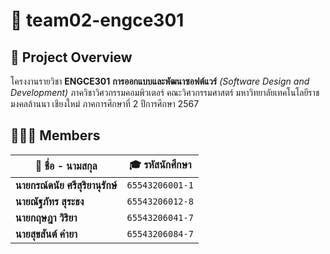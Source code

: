 # 🚀 **team02-engce301**

## 📝 **Project Overview**

โครงงานรายวิชา **ENGCE301**
**การออกแบบและพัฒนาซอฟต์แวร์** _(Software Design and Development)_
ภาควิชาวิศวกรรมคอมพิวเตอร์ คณะวิศวกรรมศาสตร์
มหาวิทยาลัยเทคโนโลยีราชมงคลล้านนา เชียงใหม่
ภาคการศึกษาที่ 2 ปีการศึกษา 2567

## 👨🏻‍💻 **Members**

| 👤 **ชื่อ - นามสกุล**            | 🎓 **รหัสนักศึกษา** |
| -------------------------------- | ------------------- |
| **นายกรณ์ดนัย ศรีสุริยานุรักษ์** | `65543206001-1`     |
| **นายณัฐภัทร สุระธง**            | `65543206012-8`     |
| **นายกฤษฎา วิริยา**              | `65543206041-7`     |
| **นายสุขสันต์ คำยา**             | `65543206084-7`     |
